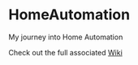# HomeAutomation
My journey into Home Automation

Check out the full associated [Wiki](https://github.com/BaconPhat/HomeAutomation/wiki)